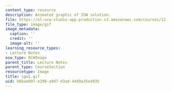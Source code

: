 ```yaml
---
content_type: resource
description: Animated graphic of IGW solution.
file: https://ol-ocw-studio-app-production.s3.amazonaws.com/courses/12-802-wave-motions-in-the-ocean-and-atmosphere-spring-2004/b6bae097e298a9d7d3ad44d9a35e4935_igw1.gif
file_type: image/gif
image_metadata:
  caption: ''
  credit: ''
  image-alt: ''
learning_resource_types:
- Lecture Notes
ocw_type: OCWImage
parent_title: Lecture Notes
parent_type: CourseSection
resourcetype: Image
title: igw1.gif
uid: b6bae097-e298-a9d7-d3ad-44d9a35e4935
---
```

